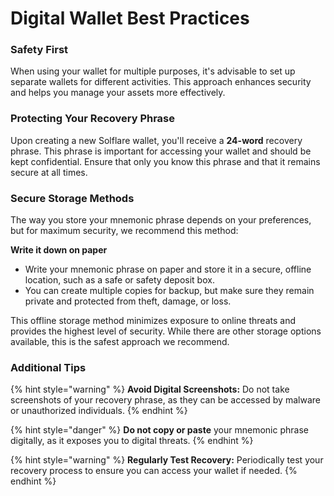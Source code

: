 # Digital Wallet Best Practices

### **Safety First**

When using your wallet for multiple purposes, it's advisable to set up separate wallets for different activities. This approach enhances security and helps you manage your assets more effectively.

### **Protecting Your Recovery Phrase**

Upon creating a new Solflare wallet, you'll receive a **24-word** recovery phrase. This phrase is important for accessing your wallet and should be kept confidential. Ensure that only you know this phrase and that it remains secure at all times.

### **Secure Storage Methods**

The way you store your mnemonic phrase depends on your preferences, but for maximum security, we recommend this method:

**Write it down on paper**

* Write your mnemonic phrase on paper and store it in a secure, offline location, such as a safe or safety deposit box.
* You can create multiple copies for backup, but make sure they remain private and protected from theft, damage, or loss.

This offline storage method minimizes exposure to online threats and provides the highest level of security. While there are other storage options available, this is the safest approach we recommend.

### **Additional Tips**

{% hint style="warning" %}
**Avoid Digital Screenshots:** Do not take screenshots of your recovery phrase, as they can be accessed by malware or unauthorized individuals.
{% endhint %}

{% hint style="danger" %}
**Do not copy or paste** your mnemonic phrase digitally, as it exposes you to digital threats.
{% endhint %}

{% hint style="warning" %}
**Regularly Test Recovery:** Periodically test your recovery process to ensure you can access your wallet if needed.
{% endhint %}
